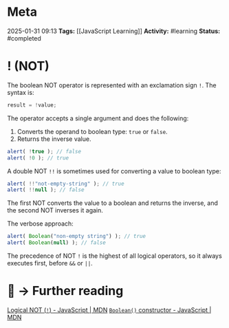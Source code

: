 # Meta
2025-01-31 09:13
**Tags:** [[JavaScript Learning]]
**Activity:** #learning 
**Status:** #completed 

# ! (NOT)
The boolean NOT operator is represented with an exclamation sign `!`. The syntax is:
```JavaScript title:example.js
result = !value;
```

The operator accepts a single argument and does the following:
1. Converts the operand to boolean type: `true` or `false`.
2. Returns the inverse value.

```JavaScript title:example.js
alert( !true ); // false
alert( !0 ); // true
```

A double NOT `!!` is sometimes used for converting a value to boolean type:
```JavaScript title:example.js
alert( !!"not-empty-string" ); // true
alert( !!null ); // false
```

The first NOT converts the value to a boolean and returns the inverse, and the second NOT inverses it again.

The verbose approach:
```JavaScript title:example.js
alert( Boolean("non-empty string") ); // true
alert( Boolean(null) ); // false
```

The precedence of NOT `!` is the highest of all logical operators, so it always executes first, before `&&` or `||`.

# 📑 → Further reading
[Logical NOT (`!`) - JavaScript | MDN](https://developer.mozilla.org/en-US/docs/Web/JavaScript/Reference/Operators/Logical_NOT)
[`Boolean()` constructor - JavaScript | MDN](https://developer.mozilla.org/en-US/docs/Web/JavaScript/Reference/Global_Objects/Boolean/Boolean)